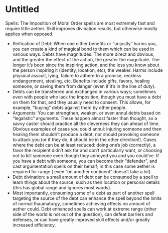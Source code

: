 # Untitled

Spells: The Imposition of Moral Order spells are most extremely fast and require little aether. Skill improves divination results, but otherwise mostly applies when opposed.

- Reification of Debt: When one either benefits or “unjustly” harms you, you can create a kind of magical bond to them which can be used in various ways. Debts have magnitudes. The more direct and obvious, and the greater the effect of the action, the greater the magnitude. The longer it’s been since the inspiring action, and the less you know about the person inspiring it (identity, location, etc), the weaker. Harms include physical assault, lying, failure to adhere to a promise, reckless endangerment, stealing, etc. Benefits include gifts, favors, healing someone, or saving them from danger (even if it’s in the line of duty).
- Debts can be transferred and exchanged in various ways; sometimes even with people who lack the Imposition, though you must have a debt on them for that, and they usually need to consent. This allows, for example, “buying” debts against them by other people.
- Arguments: You can strengthen, weaken, or even annul debts based on “legalistic” arguments. These happen almost faster than thought, so a savvy caster should practice all the cleverness they can ahead of time. Obvious examples of cases you could annul: injuring someone and then healing them shouldn’t produce a debt, nor should provoking someone to attack you (or if they do, it should be in the other direction!). Cases where the debt can be at least reduced: doing one’s job (correctly), a favor the recipient didn’t ask for and don’t particularly want, or choosing not to kill someone even though they annoyed you and you could’ve. If you have a debt with someone, you can become their “defender”, and cast argumentation spells on their behalf; in this case some aether is required for range ( even “on another continent” doesn’t take a lot).
- Debt divination: a small amount of debt can be consumed by a spell to learn things about the source, such as their location or personal details (this has global range and ignores most wards).
- Most importantly, consuming some of a debt as part of another spell targeting the source of the debt can enhance the spell beyond the limits of normal thaumaturgy, sometimes achieving effects no amount of aether could. Debt enhanced spells can work at extreme range (other side of the world is not out of the question), can defeat barriers and defenses, or can have greatly improved skill effects and/or greatly increased efficiency.